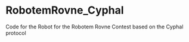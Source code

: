 # RobotemRovne_Cyphal
Code for the Robot for the Robotem Rovne Contest based on the Cyphal protocol
